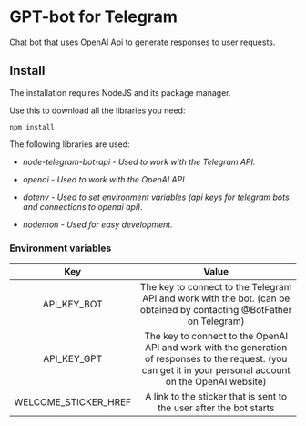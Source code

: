 # GPT-bot for Telegram

Chat bot that uses OpenAI Api to generate responses to user requests.

## Install

The installation requires NodeJS and its package manager.

Use this to download all the libraries you need:

```javascript.
npm install
```

The following libraries are used:

* *node-telegram-bot-api - Used to work with the Telegram API.*

* *openai - Used to work with the OpenAI API.*

* *dotenv - Used to set environment variables (api keys for telegram bots and connections to openai api).*

* *nodemon - Used for easy development.*

### Environment variables

Key|Value
:-----------:|:--------------------------------------------: 
API_KEY_BOT|The key to connect to the Telegram API and work with the bot. (can be obtained by contacting @BotFather on Telegram)
API_KEY_GPT|The key to connect to the OpenAI API and work with the generation of responses to the request. (you can get it in your personal account on the OpenAI website)
WELCOME_STICKER_HREF|A link to the sticker that is sent to the user after the bot starts